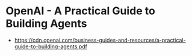 # OpenAI - A Practical Guide to Building Agents

- https://cdn.openai.com/business-guides-and-resources/a-practical-guide-to-building-agents.pdf